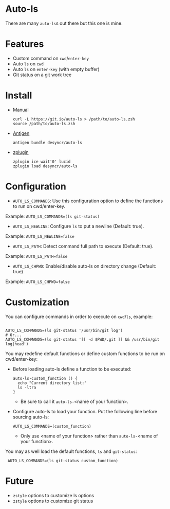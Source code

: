 # Auto-ls

There are many `auto-ls`s out there but this one is mine.

# Features

- Custom command on `cwd`/`enter-key`
- Auto `ls` on `cwd`
- Auto `ls` on `enter-key` (with empty buffer)
- Git status on a git work tree

# Install

- Manual

      curl -L https://git.io/auto-ls > /path/to/auto-ls.zsh
      source /path/to/auto-ls.zsh

- [Antigen](https://github.com/zsh-users/antigen)

      antigen bundle desyncr/auto-ls

- [zplugin](https://github.com/zdharma/zplugin)

      zplugin ice wait'0' lucid
      zplugin load desyncr/auto-ls

# Configuration

- `AUTO_LS_COMMANDS`: Use this configuration option to define the functions to run on cwd/enter-key.

Example: `AUTO_LS_COMMANDS=(ls git-status)`

- `AUTO_LS_NEWLINE`: Configure `ls` to put a newline (Default: true).

Example: `AUTO_LS_NEWLINE=false`

- `AUTO_LS_PATH`: Detect command full path to execute (Default: true).

Example: `AUTO_LS_PATH=false`

-  `AUTO_LS_CHPWD`: Enable/disable auto-ls on directory change (Default: true)

Example: `AUTO_LS_CHPWD=false`

# Customization

You can configure commands in order to execute on `cwd`/`ls`, example:

```

AUTO_LS_COMMANDS=(ls git-status '/usr/bin/git log')
# Or...
AUTO_LS_COMMANDS=(ls git-status '[[ -d $PWD/.git ]] && /usr/bin/git log|head')

```

You may redefine default functions or define custom functions to be run on cwd/enter-key:

- Before loading auto-ls define a function to be executed:

      auto-ls-custom_function () {
        echo "Current directory list:"
        ls -ltra
      }


    * Be sure to call it `auto-ls-`\<name of your function\>.

- Configure auto-ls to load your function. Put the following line before sourcing auto-ls:

      AUTO_LS_COMMANDS=(custom_function)

   * Only use \<name of your function\> rather than `auto-ls-`\<name of your function\>.

You may as well load the default functions, `ls` and `git-status`:

     AUTO_LS_COMMANDS=(ls git-status custom_function)

# Future

- `zstyle` options to customize ls options
- `zstyle` options to customize git status
